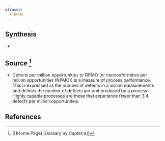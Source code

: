 ```yaml
---
aliases:
  - DPMO
---
```

## Synthesis
- 
## Source [^1]
- Defects per million opportunities or DPMO (or nonconformities per million opportunities (NPMO)) is a measure of process performance. This is expressed as the number of defects in a million measurements and defines the number of defects per unit produced by a process. Highly capable processes are those that experience fewer than 3.4 defects per million opportunities.
## References

[^1]: [[(Home Page) Glossary by Capterra]]